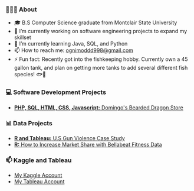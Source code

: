 ### 👨🏻‍🎓 **About**

* 🎓 B.S Computer Science graduate from Montclair State University
* 🔭 I’m currently working on software engineering projects to expand my skillset
* 🌱 I’m currently learning Java, SQL, and Python
* 📫 How to reach me: ognimoddd998@gmail.com
* ⚡ Fun fact: Recently got into the fishkeeping hobby. Currently own a 45 gallon tank, and plan on getting more tanks to add several different fish species! 🐟🐠

### 💻 Software Development Projects

* <a href="https://github.com/ognimoddd/bearded-dragon-store">**PHP, SQL, HTML, CSS, Javascript:** Domingo's Bearded Dragon Store</a>

### 📊 Data Projects

* <a href="https://github.com/ognimoddd/US-gun-violence-case-study">**R and Tableau:** U.S Gun Violence Case Study</a>
* <a href="https://github.com/ognimoddd/bellabeat-case-study-r">**R:** How to Increase Market Share with Bellabeat Fitness Data</a>

### 📫 Kaggle and Tableau

* <a href="https://www.kaggle.com/ognimoddd">My Kaggle Account</a>
* <a href="https://public.tableau.com/app/profile/domingo.guzman">My Tableau Account</a>
